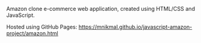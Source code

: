 Amazon clone e-commerce web application, created using HTML/CSS and JavaScript.

Hosted using GitHub Pages: https://mnikmal.github.io/javascript-amazon-project/amazon.html

